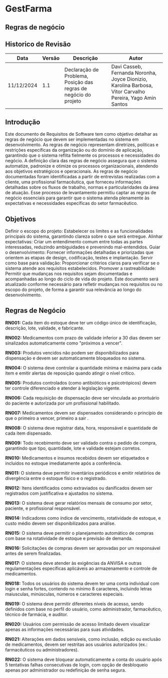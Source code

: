 # GestFarma
## Regras de negócio 

## Historico de Revisão


| **Data**       | **Versão** | **Descrição**                                                     | **Autor**                                                                                      |
|----------------|------------|-------------------------------------------------------------------|------------------------------------------------------------------------------------------------|
| 11/12/2024     | 1.1        | Declaração de Problema, Posição das regras de negócio do projeto  | Davi Casseb, Fernanda Noronha, Joyce Dionizio, Karolina Barbosa, Vitor Carvalho Pereira, Yago Amin Santos |

## Introdução 

Este documento de Requisitos de Software tem como objetivo detalhar as regras de negócio que devem ser implementadas no sistema em desenvolvimento. As regras de negócio representam diretrizes, políticas e restrições específicas da organização ou do domínio de aplicação, garantindo que o sistema reflita fielmente os processos e necessidades do negócio.
A definição clara das regras de negócio assegura que o sistema automatize, padronize e otimize os processos organizacionais, atendendo aos objetivos estratégicos e operacionais.
As regras de negócio documentadas foram identificadas a partir de entrevistas realizadas com a cliente, uma profissional farmacêutica, que forneceu informações detalhadas sobre os fluxos de trabalho, normas e particularidades da área de atuação. Esse processo de levantamento permitiu captar as regras de negócio essenciais para garantir que o sistema atenda plenamente às expectativas e necessidades específicas do setor farmacêutico.


## Objetivos
Definir o escopo do projeto: Estabelecer os limites e as funcionalidades principais do sistema, garantindo clareza sobre o que será entregue.
Alinhar expectativas: Criar um entendimento comum entre todas as partes interessadas, reduzindo ambiguidades e prevenindo mal-entendidos.
Guiar o desenvolvimento: Fornecer informações detalhadas e priorizadas que orientem as etapas de design, codificação, testes e implantação.
Servir como base para validação: Proporcionar critérios claros para verificar se o sistema atende aos requisitos estabelecidos.
Promover a rastreabilidade: Permitir que mudanças nos requisitos sejam documentadas e acompanhadas ao longo do ciclo de vida do projeto.
Este documento será atualizado conforme necessário para refletir mudanças nos requisitos ou no escopo do projeto, de forma a garantir sua relevância ao longo do desenvolvimento.

## Regras de Negócio
**RN001:** Cada item do estoque deve ter um código único de identificação, descrição, lote, validade, e fabricante.

**RN002:** Medicamentos com prazo de validade inferior a 30 dias devem ser sinalizados automaticamente como "próximos a vencer".

**RN003:** Produtos vencidos não podem ser disponibilizados para dispensação e devem ser automaticamente bloqueados no sistema.

**RN004:** O sistema deve controlar a quantidade mínima e máxima para cada item e emitir alertas de reposição quando atingir o nível crítico.

**RN005:** Produtos controlados (como antibióticos e psicotrópicos) devem ter controle diferenciado e atender à legislação vigente.

**RN006:** Cada requisição de dispensação deve ser vinculada ao prontuário do paciente e autorizada por um profissional habilitado.

**RN007:** Medicamentos devem ser dispensados considerando o princípio de que o  primeiro a vencer, primeiro a sair .

**RN008:** O sistema deve registrar data, hora, responsável e quantidade de cada item dispensado.

**RN009:** Todo recebimento deve ser validado contra o pedido de compra, garantindo que tipo, quantidade, lote e validade estejam corretos.

**RN010:** Medicamentos e insumos recebidos devem ser etiquetados e incluídos no estoque imediatamente após a conferência.

**RN011:** O sistema deve permitir inventários periódicos e emitir relatórios de divergência entre o estoque físico e o registrado.

**RN012:** Itens identificados como extraviados ou danificados devem ser registrados com justificativa e ajustados no sistema.

**RN013:** O sistema deve gerar relatórios mensais de consumo por setor, paciente, e profissional responsável.

**RN014:** Indicadores como índice de vencimento, rotatividade de estoque, e custo médio devem ser disponibilizados para análise.

**RN015:** O sistema deve permitir o planejamento automático de compras com base na rotatividade de estoque e previsão de demanda.

**RN016:** Solicitações de compras devem ser aprovadas por um responsável antes de serem finalizadas.

**RN017:** O sistema deve atender às exigências da ANVISA e outras regulamentações específicas aplicáveis ao armazenamento e controle de medicamentos.

**RN018:** Todos os usuários do sistema devem ter uma conta individual com login e senha fortes, contendo no mínimo 8 caracteres, incluindo letras maiusculas, minúsculas, números e caracteres especiais.

**RN019:** O sistema deve permitir diferentes níveis de acesso, sendo definidos com base no perfil do usuário, como administrador, farmacêutico, técnico de farmácia, e auditor.

**RN020:** Usuários com permissão de acesso limitado devem visualizar apenas as informações necessárias para suas atividades.

**RN021:** Alterações em dados sensíveis, como inclusão, edição ou exclusão de medicamentos, devem ser restritas aos usuários autorizados (ex.: farmacêuticos ou administradores).

**RN022:** O sistema deve bloquear automaticamente a conta do usuário após 5 tentativas falhas consecutivas de login, com opção de desbloqueio apenas por administrador ou redefinição de senha segura.
